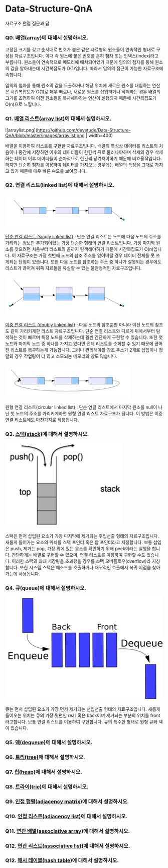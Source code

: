 # Data-Structure-QnA
자료구조 면접 질문과 답

### Q0. [배열(array)](https://gist.github.com/devetude/9cd446755976a89e03c023e98a77903a)에 대해서 설명하시오.
고정된 크기를 갖고 순서대로 번호가 붙은 같은 자료형의 원소들이 연속적인 형태로 구성된 자료구조입니다. 이때 각 원소에 붙은 번호를 흔히 첨자 또는 인덱스(index)라고 부릅니다. 원소들이 연속적으로 메모리에 배치되어있기 때문에 임의의 첨자를 통해 원소의 값을 알아내는데 시간복잡도가 O(1)입니다. 따라서 임의의 접근이 가능한 자료구조에 속합니다.

임의의 첨자를 통해 원소의 값을 도출하거나 해당 위치에 새로운 원소를 대입하는 연산은 시간복잡도가 O(1)로 매우 빠르나, 새로운 원소를 삽입하거나 삭제하는 경우 배열의 크기를 조정하여 이전 원소들을 복사해야하는 연산이 실행되지 때문에 시간복잡도가 O(n)으로 느립니다.

### Q1. [배열 리스트(array list)]()에 대해서 설명하시오.
![arraylist.png](https://github.com/devetude/Data-Structure-QnA/blob/master/images/arraylist.png | width=400)

배열을 이용하여 리스트를 구현한 자료구조입니다. 배열의 특성상 데이터를 리스트의 처음이나 중간에 저장하면 이후의 데이터들이 한칸씩 뒤로 물러나야하며 삭제의 경우 삭제하는 데이터 이후 데이터들이 순차적으로 한칸씩 당겨져야하기 때문에 비효율적입니다. 하지만 단순히 첨자를 이용하여 데이터를 가져오는 경우에는 배열의 특징을 그대로 가지고 있기 때문에 매우 빠른 속도를 보여줍니다.

### Q2. 연결 리스트(linked list)에 대해서 설명하시오.
![singlylinkedlist.png](https://github.com/devetude/Data-Structure-QnA/blob/master/images/singlylinkedlist.png)

[단순 연결 리스트 (singly linked list)](https://gist.github.com/devetude/eaf18d184ce96f7828a7dc79538d6f24) : 단순 연결 리스트는 노드에 다음 노드의 주소를 가리키는 정보만 추가되어있는 가장 단순한 형태의 연결 리스트입니다. 가장 마지막 원소를 찾으려면 처음부터 리스트의 끝까지 탐색해야하기 때문에 시간복잡도가 O(n)입니다. 이 자료구조는 가장 첫번째 노드의 참조 주소를 잃어버릴 경우 데이터 전체를 못 쓰게되는 단점이 있습니다. 또한 다음 노드를 참조하는 주소 중 하나가 잘못되는 경우에도 리스트가 끊어져 뒤쪽 자료들을 유실할 수 있는 불안정적인 자료구조입니다.

![doublylinkedlist.png](https://github.com/devetude/Data-Structure-QnA/blob/master/images/doublylinkedlist.png)

[이중 연결 리스트 (doubly linked list)](https://gist.github.com/devetude/5a60367ec4e5f2314221f2407e7a3da6) : 다음 노드의 참조뿐만 아니라 이전 노드의 참조도 같이 가리키게한 리스트 자료구조입니다. 단순 연결 리스트와 다르게 뒤에서부터 탐색하는 것이 빠르며 특정 노드를 삭제하는데 훨씬 간단하게 구현할 수 있습니다. 또한 첫 노드와 마지막 노드 중 하나를 가지고 있다면 전체 리스트를 순회할 수 있기 때문에 끊어진 리스트를 복구하는게 가능합니다. 그러나 관리해야할 참조 주소가 2개로 삽입이나 정렬의 경우 작업량이 더 많고 소모되는 메모리의 양도 많습니다.

![circularlinkedlist.png](https://github.com/devetude/Data-Structure-QnA/blob/master/images/circularlinkedlist.png)

원형 연결 리스트(circular linked list) : 단순 연결 리스트에서 마지막 원소를 null이 나닌 첫 노드의 주소를 가리키게하면 원형 연결 리스트 자료구조가 됩니다. 이 방법은 이중 연결 리스트에도 마찬가지로 적용됩니다.

### Q3. [스택(stack)](https://github.com/devetude/Data-Structure-QnA)에 대해서 설명하시오.
![stack.png](https://github.com/devetude/Data-Structure-QnA/blob/master/images/stack.png)

스택은 먼저 삽입된 요소가 가장 마지막에 제거되는 후입선출 형태의 자료구조입니다. 새롭게 들어가는 요소의 위치를 스택 포인터 혹은 탑 포인터라고 지칭합니다. 보통 삽입은 push, 제거는 pop, 가장 위에 있는 요소를 확인하기 위해 peek이라는 실행을 합니다. 간단하게는 배열로 구현할 수 있으며, 연결 리스트를 이용하여 구현할 수도 있습니다. 이러한 스택의 최대 저장량을 초과했을 경우를 스택 오버플로우(overflow)라 지칭합니다. 또한 시스템 스택은 메소드를 호출하거나 재귀적인 호출에서 복귀 지점을 찾아가는데 사용됩니다.

### Q4. 큐(queue)에 대해서 설명하시오.
![queue.png](https://github.com/devetude/Data-Structure-QnA/blob/master/images/queue.png)

큐는 먼저 삽입된 요소가 가장 먼저 제거되는 선입선출 형태의 자료구조입니다. 새롭게 들어오는 위치는 큐의 가장 뒷편인 rear 혹은 back이며 제거되는 부분의 위치를 front라고합니다. 보통 연결 리스트를 이용하여 구현합니다. 큐의 특수한 형태로 원형 큐와 덱이 있습니다.

### Q5. [덱(dequeue)]()에 대해서 설명하시오.

### Q6. [트리(tree)]()에 대해서 설명하시오.

### Q7. [힙(heap)]()에 대해서 설명하시오.

### Q8. [트라이(trie)]()에 대해서 설명하시오.

### Q9. [인접 행렬(adjacency matrix)]()에 대해서 설명하시오.

### Q10. [인접 리스트(adjacency list)]()에 대해서 설명하시오.

### Q11. [연관 배열(associative array)]()에 대해서 설명하시오.

### Q12. [연관 리스트(associative list)]()에 대해서 설명하시오.

### Q12. [해시 테이블(hash table)]()에 대해서 설명하시오.
